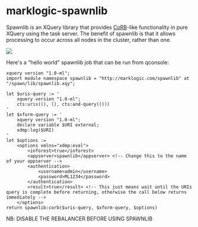 # marklogic-spawnlib
Spawnlib is an XQuery library that provides [CoRB](https://github.com/marklogic/corb2)-like functionality in pure XQuery using the task server. The benefit of spawnlib is that it allows processing to occur across all nodes in the cluster, rather than one.

![](https://lh3.googleusercontent.com/-6QqJu3r7XMI/VeUT5HQTTkI/AAAAAAABZiI/LGTCYGO6JEI/s2048-Ic42/spawnlib.png)
 
Here's a "hello world" spawnlib job that can be run from qconsole:
```XQuery
xquery version "1.0-ml";
import module namespace spawnlib = "http://marklogic.com/spawnlib" at "/spawn/lib/spawnlib.xqy";

let $uris-query := '
	xquery version "1.0-ml";
	cts:uris((), (), cts:and-query(()))
'
let $xform-query := '
	xquery version "1.0-ml";
	declare variable $URI external;
	xdmp:log($URI)
'
let $options :=
	<options xmlns="xdmp:eval">
		<inforest>true</inforest>
		<appserver>spawnlib</appserver> <!-- Change this to the name of your appserver -->
		<authentication>
			<username>admin</username>
			<password>ML1234</password>
		</authentication>
		<result>true</result> <!-- This just means wait until the URIs query is complete before returning, otherwise the call below returns immediately -->
	</options>
return spawnlib:corb($uris-query, $xform-query, $options) 
```
NB: DISABLE THE REBALANCER BEFORE USING SPAWNLIB
